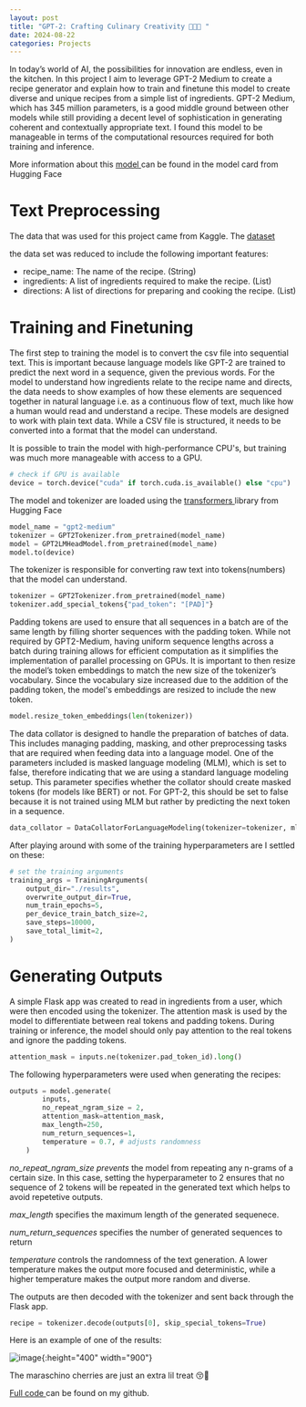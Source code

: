 ```yaml
---
layout: post
title: "GPT-2: Crafting Culinary Creativity 👩‍🍳🥑 "
date: 2024-08-22
categories: Projects
---
```



In today’s world of AI, the possibilities for innovation are endless, even in the kitchen. In this project I aim to leverage GPT-2 Medium to create a recipe generator and explain how to train and finetune this model to create diverse and unique recipes from a simple list of ingredients. 
GPT-2 Medium, which has 345 million parameters, is a good middle ground between other models while still providing a decent level of sophistication in generating coherent and contextually appropriate text. I found this model to be manageable in terms of the computational resources required for both training and inference. 

More information about this <a href="https://huggingface.co/openai-community/gpt2-medium" target="_blank"> model </a> can be found in the model card from Hugging Face  

# Text Preprocessing 
The data that was used for this project came from Kaggle. The <a href="https://www.kaggle.com/datasets/thedevastator/better-recipes-for-a-better-life" target="_blank"> dataset </a> 

the data set was reduced to include the following important features:
- recipe_name: The name of the recipe. (String)
- ingredients: A list of ingredients required to make the recipe. (List)
- directions: A list of directions for preparing and cooking the recipe. (List)


# Training and Finetuning 
The first step to training the model is to convert the csv file into sequential text. This is important because language models like GPT-2 are trained to predict the next word in a sequence, given the previous words. For the model to understand how ingredients relate to the recipe name and directs, the data needs to show examples of how these elements are sequenced together in natural language i.e. as a continuous flow of text, much like how a human would read and understand a recipe. These models are designed to work with plain text data. While a CSV file is structured, it needs to be converted into a format that the model can understand. 

It is possible to train the model with high-performance CPU's, but training was much more manageable with access to a GPU. 
```python 
# check if GPU is available
device = torch.device("cuda" if torch.cuda.is_available() else "cpu")
```
The model and tokenizer are loaded using the <a href="https://huggingface.co/docs/transformers/en/index" target="_blank">transformers </a> library from Hugging Face
```python
model_name = "gpt2-medium"
tokenizer = GPT2Tokenizer.from_pretrained(model_name)
model = GPT2LMHeadModel.from_pretrained(model_name)
model.to(device)
```


The tokenizer is responsible for converting raw text into tokens(numbers) that the model can understand. 
```python
tokenizer = GPT2Tokenizer.from_pretrained(model_name)
tokenizer.add_special_tokens{"pad_token": "[PAD]"}
```
Padding tokens are used to ensure that all sequences in a batch are of the same length by filling shorter sequences with the padding token. While not required by GPT2-Medium, having uniform sequence lengths across a batch during training allows for efficient computation as it simplifies the implementation of parallel processing on GPUs.
It is important to then resize the model’s token embeddings to match the new size of the tokenizer’s vocabulary. Since the vocabulary size increased due to the addition of the padding token, the model's embeddings are resized to include the new token. 
```python
model.resize_token_embeddings(len(tokenizer))

```
The data collator is designed to handle the preparation of batches of data. This includes managing padding, masking, and other preprocessing tasks that are required when feeding data into a language model. 
One of the parameters included is masked language modeling (MLM), which is set to false, therefore indicating that we are using a standard language modeling setup. This parameter specifies whether the collator should create masked tokens (for models like BERT) or not. For GPT-2, this should be set to false because it is not trained using MLM but rather by predicting the next token in a sequence. 
```python
data_collator = DataCollatorForLanguageModeling(tokenizer=tokenizer, mlm=False)
```

After playing around with some of the training hyperparameters are I settled on these:
```python
# set the training arguments 
training_args = TrainingArguments(
    output_dir="./results",
    overwrite_output_dir=True,
    num_train_epochs=5,
    per_device_train_batch_size=2,
    save_steps=10000,
    save_total_limit=2,
)
```

# Generating Outputs 
A simple Flask app was created to read in ingredients from a user, which were then encoded using the tokenizer. 
The attention mask is used by the model to differentiate between real tokens and padding tokens. During training or inference, the model should only pay attention to the real tokens and ignore the padding tokens. 
```python
attention_mask = inputs.ne(tokenizer.pad_token_id).long()
```
The following hyperparameters were used when generating the recipes:
```python
outputs = model.generate(
        inputs,
        no_repeat_ngram_size = 2,
        attention_mask=attention_mask,
        max_length=250,
        num_return_sequences=1,
        temperature = 0.7, # adjusts randomness
    )
```
*no_repeat_ngram_size prevents* the model from repeating any n-grams of a certain size. In this case, setting the hyperparameter to 2 ensures that no sequence of 2 tokens will be repeated in the generated text which helps to avoid repetetive outputs. 

*max_length* specifies the maximum length of the generated sequenece. 

*num_return_sequences* specifies the number of generated sequences to return 

*temperature* controls the randomness of the text generation. A lower temperature makes the output more focused and deterministic, while a higher temperature makes the output more random and diverse. 

The outputs are then decoded with the tokenizer and sent back through the Flask app. 
```python
recipe = tokenizer.decode(outputs[0], skip_special_tokens=True)
```

Here is an example of one of the results: 

![image]({{site.url}}/assets/images/GPT2_files/GPT_output.png){:height="400" width="900"} 

The maraschino cherries are just an extra lil treat 😚🤌


<a href="https://github.com/ilanazane/Recipe-Generation-GPT-2/tree/main" target="_blank"> Full code </a> can be found on my github. 


